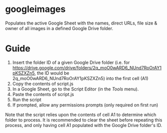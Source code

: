 # googleimages
Populates the active Google Sheet with the names, direct URLs, file size & owner of all images in a defined Google Drive folder.

# Guide
1. Insert the folder ID of a given Google Drive folder (i.e. for https://drive.google.com/drive/folders/2q_moO0wARD6_NUnd7RoOrAY1pKSZXZn5, the ID would be 2q_moO0wARD6_NUnd7RoOrAY1pKSZXZn5) into the first cell (A1)
2. Copy the contents of script.js
3. In a Google Sheet, go to the Script Editor (in the _Tools_ menu).
4. Paste the contents of script.js
5. Run the script
6. If prompted, allow any permissions prompts (only required on first run)

Note that the script relies upon the contents of cell A1 to determine which folder to process.
It is recommended to clear the sheet before repeating this process, and only having cell A1 populated with the Google Drive folder's ID.
